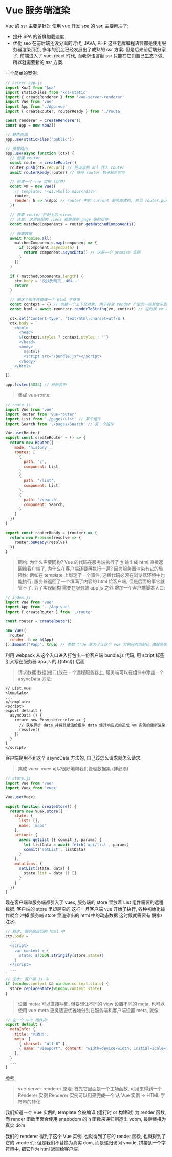 # Vue 服务端渲染
Vue 的 ssr 主要是针对 使用 vue 开发 spa 的 ssr.
主要解决了:
  - 提升 SPA 的首屏加载速度
  - 优化 seo
在前后端还没分离的时代, JAVA, PHP 这些老牌编程语言都是使用服务器渲染页面, 多年的沉淀已经发展出了成熟的 ssr 方案.
但是后来前后端分家了, 前端进入了 vue, react 时代, 而老牌语言额 ssr 只能在它们自己生态下做, 所以就需要新的 ssr 方案.

一个简单的案例:
```js
// server app.js
import Koa2 from 'koa'
import staticFiles from 'koa-static'
import { createRenderer } from 'vue-server-renderer'
import Vue from 'vue'
import App from './App.vue'
import { createRouter, routerReady } from './route'

const renderer = createRenderer()
const app = new Koa2()

// 静态资源
app.use(staticFiles('public'))

// 接管路由
app.use(async function (ctx) {
  // 创建 router
  const router = createRouter()
  router.push(ctx.req.url) // 把请求的 url 传入 router
  await routerReady(router) // 等待 router 钩子解析完毕

  // 创建一个 vue 实例 (组件)
  const vm = new Vue({
    // template: '<div>hello maos</div>'
    router,
    render: h => h(App) // router 中的 current 是响应式的, 故当 router.push 后 App 中渲染的 view 也会变化
  })

  // 获取 router 匹配上的 views
  // 注意: 这里匹配的 views 都是根部 page 级的组件
  const matchedComponents = router.getMatchedComponents()

  // 获取数据
  await Promise.all(
    matchedComponents.map(component => {
      if (component.asyncData) {
        return component.asyncData() // 这是一个 promise 实例
      }
    })
  )

  if (!matchedComponents.length) {
    ctx.body = '没找到网页, 404 ~'
    return
  }

  // 把这个组件转换成一个 html 字符串
  const context = {} // 创建一个上下文对象, 用于存放 render 产生的一些其他东西 (包括 styles)
  const html = await renderer.renderToString(vm, context) // 这时候 vm 内部的 view 已经响应式的变为新的

  ctx.set('Content-type', 'text/html;charset=utf-8')
  ctx.body = `
    <html>
      <head>
      ${context.styles ? context.styles : ''}
      </head>
      <body>
        ${html}
        <script src="/bundle.js"></script>
      </body> 
    </html>
  `
})

app.listen(8888) // 开始监听
```

> 集成 vue-route:
```js
// route.js
import Vue from 'vue'
import Router from 'vue-router'
import List from './pages/List' // 某个组件
import Search from './pages/Search' // 另一个组件

Vue.use(Router)
export const createRouter = () => {
  return new Router({
    mode: 'history',
    routes: [
      {
        path: '/',
        component: List,
      }
      {
        path: '/list',
        component: List,
      },
      {
        path: '/search',
        component: Search,
      }
    ]
  })
}

export const routerReady = (router) => {
  return new Promise(resolve => {
    router.onReady(resolve)
  })
}
```

> 同构: 
为什么需要同构?
Vue 的代码在服务端执行了也 输出成 html 直接返回给客户端了, 为什么在客户端还要再执行一遍?
因为服务器渲染有它的局限性: 例如在 template 上绑定了一个事件, 这段代码必须在浏览器环境中也能执行;
服务器返回了一个填满了内容的 html 给客户端, 但是后面的事它就管不了.
为了实现同构 需要在服务端 app.js 之外 增加一个客户端脚本入口: 
```js
// index.js
import Vue from 'vue'
import App from '../App.vue'
import { createRouter } from './route'

const router = createRouter()

new Vue({
  router,
  render: h => h(App)
}).$mount('#app', true) // 参数 true 是为了让这个 vue 实例只对当前已 由服务端渲染好的 模板内容只添加一些事件绑定和功能支持等
```
利用 webpack 从这个入口进入打包出一份客户端 bundle.js 代码, 用 script 标签引入写在服务器 app.js 的 {{html}} 后面

> 请求数据
数据(接口)放在一个远程服务器上,
服务端可以在组件中添加一个 asyncData 方法:
```vue
// List.vue
<template>
...
</template>
<script>
export default {
  asyncData () {
    return new Promise(resolve => {
      // 获取异步 data 并将其赋值给组件 data 使其响应式的造成 vm 实例的重新渲染
      resolve()
    })
  }
}
</script>
```
客户端是用不到这个 asyncData 方法的, 自己该怎么请求就怎么请求.

> 集成 vuex:
vuex 可以很好地帮我们管理数据集 (非必须)
``` js
// store.js
import Vue from 'vue'
import Vuex from 'vuex'

Vue.use(Vuex)

export function createStore() {
  return new Vuex.store({
    state: {
      list: [],
      name: 'maos'
    },
    actions: {
      async getList ({ commit }, params) {
        let listData = await fetch('api/list', params)
        commit('setList', listData)
      }
    },
    mutations: {
      setList(state, data) {
        state.list = data || []
      }
    }
  })
}
```
现在客户端和服务端都引入了 vuex, 服务端的 store 里放着 List 组件需要的远程数据, 客户端的 store 里却是空的
这样一旦客户端 vue 开始了执行, 各种初始化操作就会 冲掉 服务端 store 里渲染出的 html 中的动态数据
这时候就需要有 脱水/注水:
```js
// 脱水: 服务端返回的 html 中
ctx.body = `
  ...
  <script>
    var context = {
      state: ${JSON.stringify(store.state)}
    }
  </script>
  ...
`
// 注水: 客户端 js 中
if (window.context && window.context.state) {
  store.replaceState(window.context.state)
}
```

> 设置 meta:
可以直接写死, 但要想让不同的 view 设置不同的 meta, 
也可以使用 vue-meta 更灵活更优雅地分别在服务端和客户端设置 meta, 就像:
```js
// 在一个 vue 组件内:
export default {
  metaInfo: {
    title: "列表页",
    meta: [
      { charset: "utf-8" },
      { name: "viewport", content: "width=device-width, initial-scale=1" },
    ],
  }
  ...
}
```
[参考](https://segmentfault.com/a/1190000012849210)


> vue-server-renderer 原理:
首先它里面是一个工场函数, 可用来得到一个 Renderer 实例
Renderer 实例可以用来完成一个 从 Vue 实例 -> HTML 字符串的转化

我们知道一个 Vue 实例的 template 会被编译 (运行时 or 构建时) 为 render 函数,
而 render 函数里面会使用 snabbdom 的 h 函数来递归制造出 vdom, 最后替换为 真实 dom

我们的 renderer 得到了这个 Vue 实例, 也就得到了它的 render 函数, 也就得到了它的 vnode 们;
但是我们不替换为真实 dom, 而是递归访问 vnode, 拼接到一个字符串中, 把它作为 html 返回给客户端.